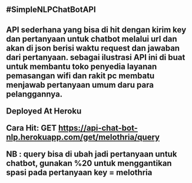 <h2>#SimpleNLPChatBotAPI<h2>
API sederhana yang bisa di hit dengan kirim key dan pertanyaan untuk chatbot melalui url dan akan di json berisi waktu request dan jawaban dari pertanyaan. sebagai ilustrasi API ini di buat untuk membantu toko penyedia layanan pemasangan wifi dan rakit pc membatu menjawab pertanyaan umum daru para pelanggannya.

Deployed At Heroku

Cara Hit:
GET https://api-chat-bot-nlp.herokuapp.com/get/melothria/query

NB :
query bisa di ubah jadi pertanyaan untuk chatbot, gunakan %20 untuk menggantikan spasi pada pertanyaan
key = melothria
